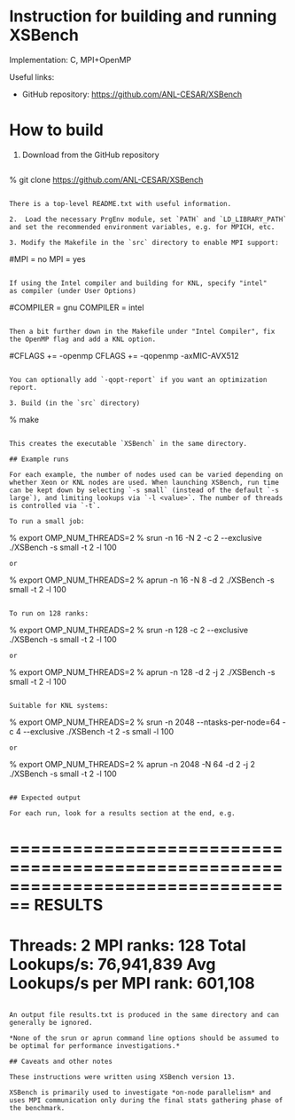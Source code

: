 # Instruction for building and running XSBench

Implementation: C, MPI+OpenMP

Useful links:
- GitHub repository: https://github.com/ANL-CESAR/XSBench

# How to build

1. Download from the GitHub repository
   ```
 % git clone https://github.com/ANL-CESAR/XSBench
   ```
 
   There is a top-level README.txt with useful information.

2.  Load the necessary PrgEnv module, set `PATH` and `LD_LIBRARY_PATH`
and set the recommended environment variables, e.g. for MPICH, etc.

3. Modify the Makefile in the `src` directory to enable MPI support:
   ```
   #MPI         = no
   MPI         = yes
   ```

   If using the Intel compiler and building for KNL, specify "intel"
   as compiler (under User Options)

   ```
   #COMPILER    = gnu
   COMPILER    = intel
   ```

   Then a bit further down in the Makefile under "Intel Compiler", fix
   the OpenMP flag and add a KNL option.

   ```
   #CFLAGS += -openmp
   CFLAGS += -qopenmp -axMIC-AVX512
   ```

You can optionally add `-qopt-report` if you want an optimization report.

3. Build (in the `src` directory)
   ```
   % make
   ```

   This creates the executable `XSBench` in the same directory.

## Example runs

For each example, the number of nodes used can be varied depending on
whether Xeon or KNL nodes are used. When launching XSBench, run time
can be kept down by selecting `-s small` (instead of the default `-s
large`), and limiting lookups via `-l <value>`. The number of threads
is controlled via `-t`.

To run a small job:
```
% export OMP_NUM_THREADS=2
% srun -n 16 -N 2 -c 2 --exclusive ./XSBench -s small -t 2 -l 100
```
or
```
% export OMP_NUM_THREADS=2
% aprun -n 16 -N 8 -d 2 ./XSBench -s small -t 2 -l 100
```

To run on 128 ranks:
```
% export OMP_NUM_THREADS=2
% srun -n 128 -c 2 --exclusive ./XSBench -s small -t 2 -l 100
```
or
```
% export OMP_NUM_THREADS=2
% aprun -n 128 -d 2 -j 2 ./XSBench -s small -t 2 -l 100
```

Suitable for KNL systems:
```
% export OMP_NUM_THREADS=2
% srun -n 2048 --ntasks-per-node=64 -c 4 --exclusive ./XSBench -t 2 -s small -l 100
```
or
```
% export OMP_NUM_THREADS=2
% aprun -n 2048 -N 64 -d 2 -j 2 ./XSBench -s small -t 2 -l 100
```

## Expected output

For each run, look for a results section at the end, e.g.
```
================================================================================
                                     RESULTS
================================================================================
Threads:     2
MPI ranks:   128
Total Lookups/s:            76,941,839
Avg Lookups/s per MPI rank: 601,108
================================================================================
```

An output file results.txt is produced in the same directory and can
generally be ignored.

*None of the srun or aprun command line options should be assumed to
be optimal for performance investigations.*

## Caveats and other notes

These instructions were written using XSBench version 13.

XSBench is primarily used to investigate *on-node parallelism* and
uses MPI communication only during the final stats gathering phase of
the benchmark.
